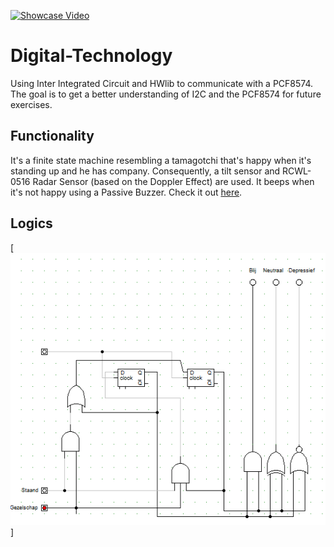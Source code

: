 [![Showcase Video](20190530_173753.jpg)](https://www.youtube.com/watch?v=RoL5wu19o3U)
# Digital-Technology
Using Inter Integrated Circuit and HWlib to communicate with a PCF8574. The goal is to get a better understanding of I2C and the PCF8574 for future exercises. 
## Functionality
It's a finite state machine resembling a tamagotchi that's happy when it's standing up and he has company. Consequently, a tilt sensor and RCWL-0516 Radar Sensor (based on the Doppler Effect) are used. It beeps when it's not happy using a Passive Buzzer. Check it out [here](https://www.youtube.com/watch?v=RoL5wu19o3U).
## Logics
[![Circuit](Schematic.png)]

